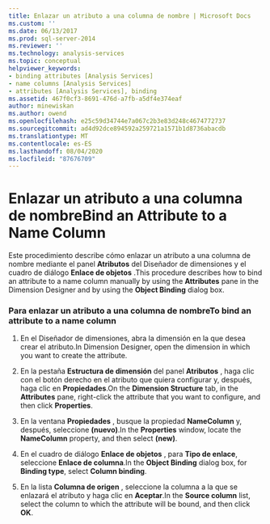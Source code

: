 ```yaml
---
title: Enlazar un atributo a una columna de nombre | Microsoft Docs
ms.custom: ''
ms.date: 06/13/2017
ms.prod: sql-server-2014
ms.reviewer: ''
ms.technology: analysis-services
ms.topic: conceptual
helpviewer_keywords:
- binding attributes [Analysis Services]
- name columns [Analysis Services]
- attributes [Analysis Services], binding
ms.assetid: 467f0cf3-8691-476d-a7fb-a5df4e374eaf
author: minewiskan
ms.author: owend
ms.openlocfilehash: e25c59d34744e7a067c2b3e83d248c4674772737
ms.sourcegitcommit: ad4d92dce894592a259721a1571b1d8736abacdb
ms.translationtype: MT
ms.contentlocale: es-ES
ms.lasthandoff: 08/04/2020
ms.locfileid: "87676709"
---
```

# <a name="bind-an-attribute-to-a-name-column"></a><span data-ttu-id="385df-102">Enlazar un atributo a una columna de nombre</span><span class="sxs-lookup"><span data-stu-id="385df-102">Bind an Attribute to a Name Column</span></span>
  <span data-ttu-id="385df-103">Este procedimiento describe cómo enlazar un atributo a una columna de nombre mediante el panel **Atributos** del Diseñador de dimensiones y el cuadro de diálogo **Enlace de objetos** .</span><span class="sxs-lookup"><span data-stu-id="385df-103">This procedure describes how to bind an attribute to a name column manually by using the **Attributes** pane in the Dimension Designer and by using the **Object Binding** dialog box.</span></span>  
  
### <a name="to-bind-an-attribute-to-a-name-column"></a><span data-ttu-id="385df-104">Para enlazar un atributo a una columna de nombre</span><span class="sxs-lookup"><span data-stu-id="385df-104">To bind an attribute to a name column</span></span>  
  
1.  <span data-ttu-id="385df-105">En el Diseñador de dimensiones, abra la dimensión en la que desea crear el atributo.</span><span class="sxs-lookup"><span data-stu-id="385df-105">In Dimension Designer, open the dimension in which you want to create the attribute.</span></span>  
  
2.  <span data-ttu-id="385df-106">En la pestaña **Estructura de dimensión** del panel **Atributos** , haga clic con el botón derecho en el atributo que quiera configurar y, después, haga clic en **Propiedades**.</span><span class="sxs-lookup"><span data-stu-id="385df-106">On the **Dimension Structure** tab, in the **Attributes** pane, right-click the attribute that you want to configure, and then click **Properties**.</span></span>  
  
3.  <span data-ttu-id="385df-107">En la ventana **Propiedades** , busque la propiedad **NameColumn** y, después, seleccione **(nuevo)**.</span><span class="sxs-lookup"><span data-stu-id="385df-107">In the **Properties** window, locate the **NameColumn** property, and then select **(new)**.</span></span>  
  
4.  <span data-ttu-id="385df-108">En el cuadro de diálogo **Enlace de objetos** , para **Tipo de enlace**, seleccione **Enlace de columna**.</span><span class="sxs-lookup"><span data-stu-id="385df-108">In the **Object Binding** dialog box, for **Binding type**, select **Column binding**.</span></span>  
  
5.  <span data-ttu-id="385df-109">En la lista **Columna de origen** , seleccione la columna a la que se enlazará el atributo y haga clic en **Aceptar**.</span><span class="sxs-lookup"><span data-stu-id="385df-109">In the **Source column** list, select the column to which the attribute will be bound, and then click **OK**.</span></span>  
  
  
